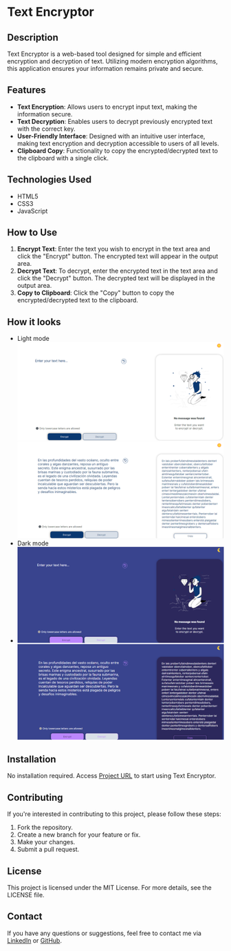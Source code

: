 # Text Encryptor

## Description
Text Encryptor is a web-based tool designed for simple and efficient encryption and decryption of text. Utilizing modern encryption algorithms, this application ensures your information remains private and secure.

## Features
- **Text Encryption**: Allows users to encrypt input text, making the information secure.
- **Text Decryption**: Enables users to decrypt previously encrypted text with the correct key.
- **User-Friendly Interface**: Designed with an intuitive user interface, making text encryption and decryption accessible to users of all levels.
- **Clipboard Copy**: Functionality to copy the encrypted/decrypted text to the clipboard with a single click.

## Technologies Used
- HTML5
- CSS3
- JavaScript

## How to Use
1. **Encrypt Text**: Enter the text you wish to encrypt in the text area and click the "Encrypt" button. The encrypted text will appear in the output area.
2. **Decrypt Text**: To decrypt, enter the encrypted text in the text area and click the "Decrypt" button. The decrypted text will be displayed in the output area.
3. **Copy to Clipboard**: Click the "Copy" button to copy the encrypted/decrypted text to the clipboard.

## How it looks
- Light mode
  ![](assets/nv1.png)
  ![](assets/nv2.png)
- Dark mode
- ![](assets/nv3.png)
  ![](assets/nv4.png)

## Installation
No installation required. Access [Project URL](https://github.com/CmilAmaya/text-encryptor.git) to start using Text Encryptor.

## Contributing
If you're interested in contributing to this project, please follow these steps:
1. Fork the repository.
2. Create a new branch for your feature or fix.
3. Make your changes.
4. Submit a pull request.

## License
This project is licensed under the MIT License. For more details, see the LICENSE file.

## Contact
If you have any questions or suggestions, feel free to contact me via [LinkedIn](https://www.linkedin.com/in/mar%C3%ADa-camila-amaya-rodr%C3%ADguez/) or [GitHub](https://github.com/CmilAmaya).

